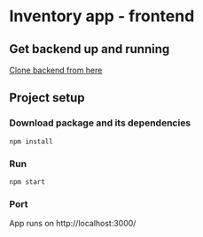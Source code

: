 # Inventory app - frontend

## Get backend up and running
[Clone backend from here](https://github.com/borzah/inventory-system-backend)

## Project setup

### Download package and its dependencies

```
npm install
```

### Run
```
npm start
```

### Port

App runs on http://localhost:3000/

